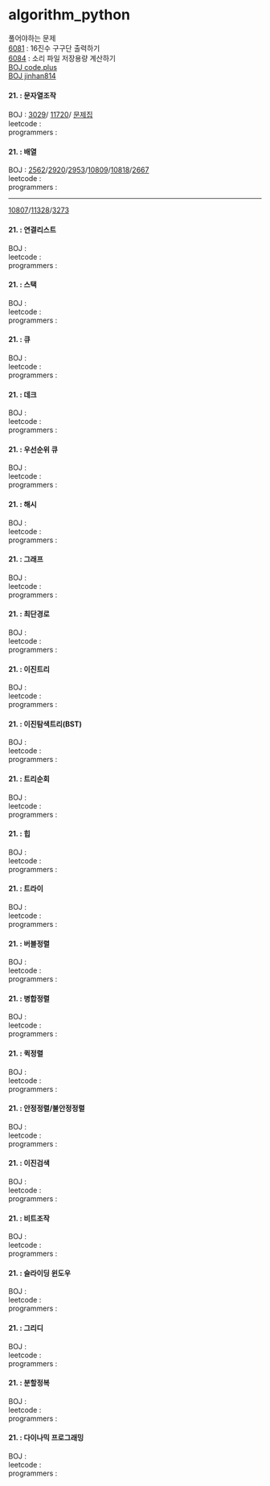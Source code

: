 # algorithm_python
풀어야하는 문제     
[6081](https://www.codeup.kr/problem.php?id=6081) : 16진수 구구단 출력하기  
[6084](https://www.codeup.kr/problem.php?id=6084) : 소리 파일 저장용량 계산하기      
[BOJ code.plus](https://www.acmicpc.net/workbook/codeplus/1)     
[BOJ jinhan814](https://www.acmicpc.net/workbook/by/jinhan814)

#### 21. : 문자열조작     
BOJ : [3029](https://www.acmicpc.net/problem/3029)/ [11720](https://www.acmicpc.net/problem/11720)/ [문제집](https://www.acmicpc.net/step/7)        
leetcode :    
programmers :    
#### 21. : 배열         
BOJ : [2562](https://www.acmicpc.net/problem/2562)/[2920](https://www.acmicpc.net/problem/2920)/[2953](https://www.acmicpc.net/problem/2953)/[10809](https://www.acmicpc.net/problem/10809)/[10818](https://www.acmicpc.net/problem/10818)/[2667](https://www.acmicpc.net/problem/2667)     
leetcode :    
programmers :    
***
[10807](https://www.acmicpc.net/problem/10807)/[11328](https://www.acmicpc.net/problem/11328)/[3273](https://www.acmicpc.net/problem/3273)
#### 21. : 연결리스트                    
BOJ :     
leetcode :    
programmers :    
#### 21. : 스택   
BOJ :     
leetcode :    
programmers :    
#### 21. : 큐       
BOJ :     
leetcode :    
programmers :    
#### 21. : 데크                   
BOJ :     
leetcode :    
programmers :                                  
#### 21. : 우선순위 큐     
BOJ :     
leetcode :    
programmers :    
#### 21. : 해시                
BOJ :     
leetcode :    
programmers :    
#### 21. : 그래프               
BOJ :     
leetcode :    
programmers :    
#### 21. : 최단경로              
BOJ :     
leetcode :    
programmers :    
#### 21. : 이진트리                  
BOJ :     
leetcode :    
programmers :    
#### 21. : 이진탐색트리(BST)                 
BOJ :     
leetcode :    
programmers :    
#### 21. : 트리순회                  
BOJ :     
leetcode :    
programmers :    
#### 21. : 힙                     
BOJ :     
leetcode :    
programmers :    
#### 21. : 트라이                    
BOJ :     
leetcode :    
programmers :    
#### 21. : 버블정렬            
BOJ :     
leetcode :    
programmers :    
#### 21. : 병합정렬                 
BOJ :     
leetcode :    
programmers :    
#### 21. : 퀵정렬                        
BOJ :     
leetcode :    
programmers :    
#### 21. : 안정정렬/불안정정렬               
BOJ :     
leetcode :    
programmers :    
#### 21. : 이진검색               
BOJ :     
leetcode :    
programmers :    
#### 21. : 비트조작                     
BOJ :     
leetcode :    
programmers :              
#### 21. : 슬라이딩 윈도우               
BOJ :     
leetcode :    
programmers :    
#### 21. : 그리디                      
BOJ :     
leetcode :    
programmers :    
#### 21. : 분할정복                 
BOJ :     
leetcode :    
programmers :    
#### 21. : 다이나믹 프로그래밍                      
BOJ :     
leetcode :    
programmers :    
